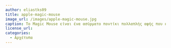 ```yaml
---
author: eliastks09
title: apple-magic-mouse
image_url: /images/apple-magic-mouse.jpg
caption: Το Magic Mouse είναι ένα ασύρματο ποντίκι πολλαπλής αφής που κατασκευάζεται από την Apple. Το Magic Mouse κυκλοφόρησε στις 20 Οκτωβρίου 2009 και εισήγαγε τη λειτουργία πολλαπλής αφής σε ένα ποντίκι υπολογιστή.
license_url:
categories:
  - Αρχέτυπα
---
```

